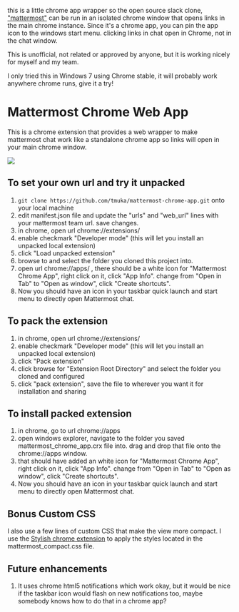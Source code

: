 this is a little chrome app wrapper so the open source slack clone, ["mattermost"](http://www.mattermost.com/) can be run in an isolated chrome window that opens links in the main chrome instance. Since it's a chrome app, you can pin the app icon to the windows start menu.  clicking links in chat open in Chrome, not in the chat window.

This is unofficial, not related or approved by anyone, but it is working nicely for myself and my team.  


I only tried this in Windows 7 using Chrome stable, it will probably work anywhere chrome runs, give it a try!

# Mattermost Chrome Web App
This is a chrome extension that provides a web wrapper to make mattermost chat work like a standalone chrome app so links will open in your main chrome window.

![](https://raw.githubusercontent.com/tmuka/mattermost-chrome-app/master/mattermost_chrome_app_screenshot.png)

## To set your own url and try it unpacked
1. `git clone https://github.com/tmuka/mattermost-chrome-app.git` onto your local machine
2. edit manifest.json file and update the "urls" and "web_url" lines with your mattermost team url. save changes.
3. in chrome, open url chrome://extensions/
4. enable checkmark "Developer mode" (this will let you install an unpacked local extension)
5. click "Load unpacked extension"
6. browse to and select the folder you cloned this project into.
7. open url chrome://apps/ , there should be a white icon for "Mattermost Chrome App", right click on it, click "App Info". change from "Open in Tab" to "Open as window", click "Create shortcuts".
8. Now you should have an icon in your taskbar quick launch and start menu to directly open Mattermost chat.

## To pack the extension
1. in chrome, open url chrome://extensions/
2. enable checkmark "Developer mode" (this will let you install an unpacked local extension)
3. click "Pack extension"
4. click browse for "Extension Root Directory" and select the folder you cloned and configured
5. click "pack extension", save the file to wherever you want it for installation and sharing

## To install packed extension
1. in chrome, go to url chrome://apps
2. open windows explorer, navigate to the folder you saved mattermost_chrome_app.crx file into. drag and drop that file onto the chrome://apps window.
3. that should have added an white icon for "Mattermost Chrome App", right click on it, click "App Info". change from "Open in Tab" to "Open as window", click "Create shortcuts".
4. Now you should have an icon in your taskbar quick launch and start menu to directly open Mattermost chat.

## Bonus Custom CSS
I also use a few lines of custom CSS that make the view more compact. I use the [Stylish chrome extension](https://chrome.google.com/webstore/detail/stylish/fjnbnpbmkenffdnngjfgmeleoegfcffe?utm_source=chrome-app-launcher-info-dialog) to apply the styles located in the mattermost_compact.css file.

## Future enhancements
1. It uses chrome html5 notifications which work okay, but it would be nice if the taskbar icon would flash on new notifications too, maybe somebody knows how to do that in a chrome app?
